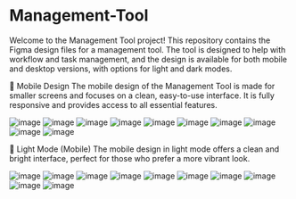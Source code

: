 # Management-Tool

Welcome to the Management Tool project! This repository contains the Figma design files for a management tool. The tool is designed to help with workflow and task management, and the design is available for both mobile and desktop versions, with options for light and dark modes.

📱 Mobile Design
The mobile design of the Management Tool is made for smaller screens and focuses on a clean, easy-to-use interface. It is fully responsive and provides access to all essential features.


![image](https://github.com/user-attachments/assets/51de0d1a-8083-4dee-8a3c-a78939ffe61b)
![image](https://github.com/user-attachments/assets/53b1e3f9-82a9-4919-8d79-86794a0e84d5)
![image](https://github.com/user-attachments/assets/831b45b6-2aff-409b-afe7-3540f57f4239)
![image](https://github.com/user-attachments/assets/108f4b90-a4c5-4015-87a3-0ed61e9cb9eb)
![image](https://github.com/user-attachments/assets/0ed70e2b-5be2-4e54-b7d3-6f4ed8dc1441)
![image](https://github.com/user-attachments/assets/2210ad40-13b5-45bd-9187-d9b6ca741c34)
![image](https://github.com/user-attachments/assets/5c04b6cb-3a94-4ed0-9027-fe8e2552b1e1)
![image](https://github.com/user-attachments/assets/5f5db03b-e783-4ee5-9228-f5979709db04)
![image](https://github.com/user-attachments/assets/fb92b9e5-1713-479b-a18c-223aab671f78)
![image](https://github.com/user-attachments/assets/ff4a8e69-571e-4d60-8803-8baf09893fdd)


📱 Light Mode (Mobile)
The mobile design in light mode offers a clean and bright interface, perfect for those who prefer a more vibrant look.

![image](https://github.com/user-attachments/assets/d5bd2021-8842-43dc-b9a1-299446e21269)
![image](https://github.com/user-attachments/assets/371cb65a-afd0-41a0-8d18-201c4b0cefef)
![image](https://github.com/user-attachments/assets/85122425-c895-4fbb-b0f1-47072fcbcf67)
![image](https://github.com/user-attachments/assets/1fac5688-9794-4859-9f99-7efeeedab8df)
![image](https://github.com/user-attachments/assets/f5461d25-d906-4596-899e-b2a3552a33f7)
![image](https://github.com/user-attachments/assets/fbeeabfa-2323-430e-8a10-928b6e50ac2e)
![image](https://github.com/user-attachments/assets/b8af613e-9936-44b9-b875-2735c8dd0237)
![image](https://github.com/user-attachments/assets/8504541e-f507-48f9-a6e8-cf159bf84711)
![image](https://github.com/user-attachments/assets/3312c668-f706-4b6c-84fd-74c5cf36f298)
![image](https://github.com/user-attachments/assets/4246afbf-cc5a-4acf-a7e4-b2f3b9f404e0)






